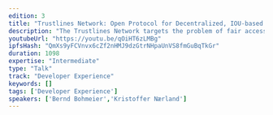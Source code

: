 ```yaml
---
edition: 3
title: "Trustlines Network: Open Protocol for Decentralized, IOU-based Currency Networks"
description: "The Trustlines Network targets the problem of fair access to money by implementing money as peer-to-peer issued IOUs on the Ethereum blockchain. We present the basics of the protocol, as well as the prototype of the mobile app, which aims to provide a seamless onboarding experience to the Ethereum ecosystem."
youtubeUrl: "https://youtu.be/qOiHT6zLMBg"
ipfsHash: "QmXs9yFCVnvx6cZf2nHMJ9dzGtrNHpaUnVS8fmGuBqTkGr"
duration: 1098
expertise: "Intermediate"
type: "Talk"
track: "Developer Experience"
keywords: []
tags: ['Developer Experience']
speakers: ['Bernd Bohmeier','Kristoffer Nærland']
---
```

